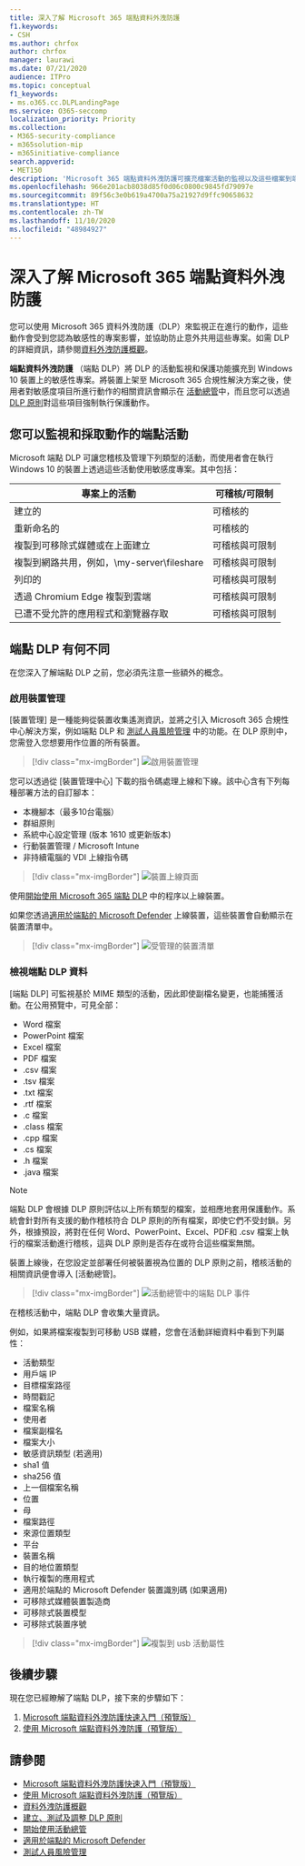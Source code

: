 ```yaml
---
title: 深入了解 Microsoft 365 端點資料外洩防護
f1.keywords:
- CSH
ms.author: chrfox
author: chrfox
manager: laurawi
ms.date: 07/21/2020
audience: ITPro
ms.topic: conceptual
f1_keywords:
- ms.o365.cc.DLPLandingPage
ms.service: O365-seccomp
localization_priority: Priority
ms.collection:
- M365-security-compliance
- m365solution-mip
- m365initiative-compliance
search.appverid:
- MET150
description: 'Microsoft 365 端點資料外洩防護可擴充檔案活動的監視以及這些檔案到端點的保護動作。在 Microsoft 365 合規性中心解決方案中可看到檔案 '
ms.openlocfilehash: 966e201acb8038d85f0d06c0800c9845fd79097e
ms.sourcegitcommit: 89f56c3e0b619a4700a75a21927d9ffc90658632
ms.translationtype: HT
ms.contentlocale: zh-TW
ms.lasthandoff: 11/10/2020
ms.locfileid: "48984927"
---
```

# <a name="learn-about-microsoft-365-endpoint-data-loss-prevention"></a>深入了解 Microsoft 365 端點資料外洩防護

您可以使用 Microsoft 365 資料外洩防護（DLP）來監視正在進行的動作，這些動作會受到您認為敏感性的專案影響，並協助防止意外共用這些專案。如需 DLP 的詳細資訊，請參閱[資料外洩防護概觀](data-loss-prevention-policies.md)。

**端點資料外洩防護** （端點 DLP）將 DLP 的活動監視和保護功能擴充到 Windows 10 裝置上的敏感性專案。將裝置上架至 Microsoft 365 合規性解決方案之後，使用者對敏感度項目所進行動作的相關資訊會顯示在 [活動總管](data-classification-activity-explorer.md)中，而且您可以透過 [DLP 原則](create-test-tune-dlp-policy.md)對這些項目強制執行保護動作。

## <a name="endpoint-activities-you-can-monitor-and-take-action-on"></a>您可以監視和採取動作的端點活動

Microsoft 端點 DLP 可讓您稽核及管理下列類型的活動，而使用者會在執行 Windows 10 的裝置上透過這些活動使用敏感度專案。其中包括：


|專案上的活動 |可稽核/可限制  |
|---------|---------|
|建立的    | 可稽核的      |
|重新命名的    |  可稽核的       |
|複製到可移除式媒體或在上面建立     |     可稽核與可限制|
|複製到網路共用，例如，\\my-server\fileshare   |     可稽核與可限制    |
|列印的 |    可稽核與可限制       |
|透過 Chromium Edge 複製到雲端    |   可稽核與可限制        |
|已遭不受允許的應用程式和瀏覽器存取    |  可稽核與可限制       |

## <a name="whats-different-in-endpoint-dlp"></a>端點 DLP 有何不同

在您深入了解端點 DLP 之前，您必須先注意一些額外的概念。

### <a name="enabling-device-management"></a>啟用裝置管理

[裝置管理] 是一種能夠從裝置收集遙測資訊，並將之引入 Microsoft 365 合規性中心解決方案，例如端點 DLP 和 [測試人員風險管理](insider-risk-management.md) 中的功能。在 DLP 原則中，您需登入您想要用作位置的所有裝置。

> [!div class="mx-imgBorder"]
> ![啟用裝置管理](../media/endpoint-dlp-learn-about-1-enable-device-management.png)

您可以透過從 [裝置管理中心] 下載的指令碼處理上線和下線。該中心含有下列每種部署方法的自訂腳本：

- 本機腳本（最多10台電腦）
- 群組原則
- 系統中心設定管理 (版本 1610 或更新版本)
- 行動裝置管理 / Microsoft Intune
- 非持續電腦的 VDI 上線指令碼

> [!div class="mx-imgBorder"]
> ![裝置上線頁面](../media/endpoint-dlp-learn-about-3-device-onboarding-page.png)

 使用[開始使用 Microsoft 365 端點 DLP](endpoint-dlp-getting-started.md) 中的程序以上線裝置。

如果您透過[適用於端點的 Microsoft Defender](https://docs.microsoft.com/windows/security/threat-protection/) 上線裝置，這些裝置會自動顯示在裝置清單中。

> [!div class="mx-imgBorder"]
> ![受管理的裝置清單](../media/endpoint-dlp-learn-about-2-device-list.png)

### <a name="viewing-endpoint-dlp-data"></a>檢視端點 DLP 資料

 [端點 DLP] 可監視基於 MIME 類型的活動，因此即使副檔名變更，也能捕獲活動。在公用預覽中，可見全部：

- Word 檔案
- PowerPoint 檔案
- Excel 檔案
- PDF 檔案
- .csv 檔案
- .tsv 檔案
- .txt 檔案
- .rtf 檔案
- .c 檔案
- .class 檔案
- .cpp 檔案
- .cs 檔案
- .h 檔案
- .java 檔案

> [!NOTE]
> 端點 DLP 會根據 DLP 原則評估以上所有類型的檔案，並相應地套用保護動作。系統會針對所有支援的動作稽核符合 DLP 原則的所有檔案，即使它們不受封鎖。另外，根據預設，將對在任何 Word、PowerPoint、Excel、PDF和 .csv 檔案上執行的檔案活動進行稽核，這與 DLP 原則是否存在或符合這些檔案無關。

裝置上線後，在您設定並部署任何被裝置視為位置的 DLP 原則之前，稽核活動的相關資訊便會導入 [活動總管]。

> [!div class="mx-imgBorder"]
> ![活動總管中的端點 DLP 事件](../media/endpoint-dlp-learn-about-4-activity-explorer.png)

在稽核活動中，端點 DLP 會收集大量資訊。

例如，如果將檔案複製到可移動 USB 媒體，您會在活動詳細資料中看到下列屬性：

- 活動類型
- 用戶端 IP
- 目標檔案路徑
- 時間戳記
- 檔案名稱
- 使用者
- 檔案副檔名
- 檔案大小
- 敏感資訊類型 (若適用)
- sha1 值
- sha256 值
- 上一個檔案名稱
- 位置
- 母
- 檔案路徑
- 來源位置類型
- 平台
- 裝置名稱
- 目的地位置類型
- 執行複製的應用程式
- 適用於端點的 Microsoft Defender 裝置識別碼 (如果適用)
- 可移除式媒體裝置製造商
- 可移除式裝置模型
- 可移除式裝置序號

> [!div class="mx-imgBorder"]
> ![複製到 usb 活動屬性](../media/endpoint-dlp-learn-about-5-activity-attributes.png)

## <a name="next-steps"></a>後續步驟

現在您已經瞭解了端點 DLP，接下來的步驟如下：

1) [Microsoft 端點資料外洩防護快速入門（預覽版）](endpoint-dlp-getting-started.md)
2) [使用 Microsoft 端點資料外洩防護（預覽版）](endpoint-dlp-using.md)

## <a name="see-also"></a>請參閱

- [Microsoft 端點資料外洩防護快速入門（預覽版）](endpoint-dlp-getting-started.md)
- [使用 Microsoft 端點資料外洩防護（預覽版）](endpoint-dlp-using.md)
- [資料外洩防護概觀](data-loss-prevention-policies.md)
- [建立、測試及調整 DLP 原則](create-test-tune-dlp-policy.md)
- [開始使用活動總管](data-classification-activity-explorer.md)
- [適用於端點的 Microsoft Defender](https://docs.microsoft.com/windows/security/threat-protection/)
- [測試人員風險管理](insider-risk-management.md)
